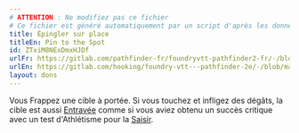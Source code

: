 ```yaml
---
# ATTENTION : Ne modifiez pas ce fichier
# Ce fichier est généré automatiquement par un script d'après les données du module Foundry VTT officiel et de sa traduction
title: Épingler sur place
titleEn: Pin to the Spot
id: ZTxiM8NExDmxHJDf
urlFr: https://gitlab.com/pathfinder-fr/foundryvtt-pathfinder2-fr/-/blob/master/data/feats/ZTxiM8NExDmxHJDf.htm
urlEn: https://gitlab.com/hooking/foundry-vtt---pathfinder-2e/-/blob/master/packs/data/feats.db/pin-to-the-spot.json
layout: dons
---
```

Vous Frappez une cible à portée. Si vous touchez et infligez des dégâts, la cible est aussi [Entravée](../conditions/entravé.html) comme si vous aviez obtenu un succès critique avec un test d'Athlétisme pour la [Saisir](../actions/saisir.html).
